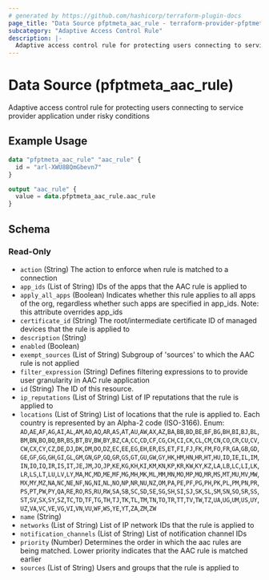 ```yaml
---
# generated by https://github.com/hashicorp/terraform-plugin-docs
page_title: "Data Source pfptmeta_aac_rule - terraform-provider-pfptmeta"
subcategory: "Adaptive Access Control Rule"
description: |-
  Adaptive access control rule for protecting users connecting to service provider application under risky conditions
---
```


# Data Source (pfptmeta_aac_rule)

Adaptive access control rule for protecting users connecting to service provider application under risky conditions

## Example Usage

```terraform
data "pfptmeta_aac_rule" "aac_rule" {
  id = "arl-XWU8BQmGbevn7"
}

output "aac_rule" {
  value = data.pfptmeta_aac_rule.aac_rule
}
```

<!-- schema generated by tfplugindocs -->
## Schema

### Read-Only

- `action` (String) The action to enforce when rule is matched to a connection
- `app_ids` (List of String) IDs of the apps that the AAC rule is applied to
- `apply_all_apps` (Boolean) Indicates whether this rule applies to all apps of the org, regardless whether such apps are specified in app_ids. Note: this attribute overrides app_ids
- `certificate_id` (String) The root/intermediate certificate ID of managed devices that the rule is applied to
- `description` (String)
- `enabled` (Boolean)
- `exempt_sources` (List of String) Subgroup of 'sources' to which the AAC rule is not applied
- `filter_expression` (String) Defines filtering expressions to to provide user granularity in AAC rule application
- `id` (String) The ID of this resource.
- `ip_reputations` (List of String) List of IP reputations that the rule is applied to
- `locations` (List of String) List of locations that the rule is applied to. Each country is represented by an Alpha-2 code (ISO-3166). Enum: `AD`,`AE`,`AF`,`AG`,`AI`,`AL`,`AM`,`AO`,`AQ`,`AR`,`AS`,`AT`,`AU`,`AW`,`AX`,`AZ`,`BA`,`BB`,`BD`,`BE`,`BF`,`BG`,`BH`,`BI`,`BJ`,`BL`,`BM`,`BN`,`BO`,`BQ`,`BR`,`BS`,`BT`,`BV`,`BW`,`BY`,`BZ`,`CA`,`CC`,`CD`,`CF`,`CG`,`CH`,`CI`,`CK`,`CL`,`CM`,`CN`,`CO`,`CR`,`CU`,`CV`,`CW`,`CX`,`CY`,`CZ`,`DE`,`DJ`,`DK`,`DM`,`DO`,`DZ`,`EC`,`EE`,`EG`,`EH`,`ER`,`ES`,`ET`,`FI`,`FJ`,`FK`,`FM`,`FO`,`FR`,`GA`,`GB`,`GD`,`GE`,`GF`,`GG`,`GH`,`GI`,`GL`,`GM`,`GN`,`GP`,`GQ`,`GR`,`GS`,`GT`,`GU`,`GW`,`GY`,`HK`,`HM`,`HN`,`HR`,`HT`,`HU`,`ID`,`IE`,`IL`,`IM`,`IN`,`IO`,`IQ`,`IR`,`IS`,`IT`,`JE`,`JM`,`JO`,`JP`,`KE`,`KG`,`KH`,`KI`,`KM`,`KN`,`KP`,`KR`,`KW`,`KY`,`KZ`,`LA`,`LB`,`LC`,`LI`,`LK`,`LR`,`LS`,`LT`,`LU`,`LV`,`LY`,`MA`,`MC`,`MD`,`ME`,`MF`,`MG`,`MH`,`MK`,`ML`,`MM`,`MN`,`MO`,`MP`,`MQ`,`MR`,`MS`,`MT`,`MU`,`MV`,`MW`,`MX`,`MY`,`MZ`,`NA`,`NC`,`NE`,`NF`,`NG`,`NI`,`NL`,`NO`,`NP`,`NR`,`NU`,`NZ`,`OM`,`PA`,`PE`,`PF`,`PG`,`PH`,`PK`,`PL`,`PM`,`PN`,`PR`,`PS`,`PT`,`PW`,`PY`,`QA`,`RE`,`RO`,`RS`,`RU`,`RW`,`SA`,`SB`,`SC`,`SD`,`SE`,`SG`,`SH`,`SI`,`SJ`,`SK`,`SL`,`SM`,`SN`,`SO`,`SR`,`SS`,`ST`,`SV`,`SX`,`SY`,`SZ`,`TC`,`TD`,`TF`,`TG`,`TH`,`TJ`,`TK`,`TL`,`TM`,`TN`,`TO`,`TR`,`TT`,`TV`,`TW`,`TZ`,`UA`,`UG`,`UM`,`US`,`UY`,`UZ`,`VA`,`VC`,`VE`,`VG`,`VI`,`VN`,`VU`,`WF`,`WS`,`YE`,`YT`,`ZA`,`ZM`,`ZW`
- `name` (String)
- `networks` (List of String) List of IP network IDs that the rule is applied to
- `notification_channels` (List of String) List of notification channel IDs
- `priority` (Number) Determines the order in which the aac rules are being matched. Lower priority indicates that the AAC rule is matched earlier
- `sources` (List of String) Users and groups that the rule is applied to
